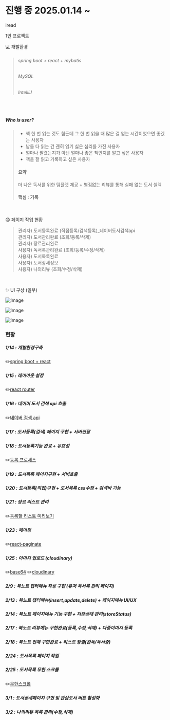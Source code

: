 # 진행 중 2025.01.14 ~ 
iread 

1인 프로젝트 

💻 개발환경
> ###### spring boot + react + mybatis
> ###### MySQL
> ###### IntelliJ
<br>

##### Who is user?
> - 책 한 번 읽는 것도 힘든데 그 한 번 읽을 때 많은 걸 얻는 시간이었으면 좋겠는 사용자
> - 남들 다 읽는 건 괜히 읽기 싫은 심리를 가진 사용자
> - 얼마나 팔렸는지가 아닌 얼마나 좋은 책인지를 알고 싶은 사용자
> - 책을 잘 읽고 기록하고 싶은 사용자
> #### 요약
> 더 나은 독서를 위한 템플렛 제공 + 별점없는 리뷰를 통해 실패 없는 도서 셀렉
> #### 핵심 : 기록
<br>

😊 페이지 작업 현황
> 관리자) 도서등록완료 (직접등록/검색등록)_네이버도서검색api <br>
> 관리자) 도서관리완료 (조회/등록/삭제) <br>
> 관리자) 장르관리완료 <br>
> 사용자) 독서록관리완료 (조회/등록/수정/삭제) <br>
> 사용자) 도서목록완료<br>
> 사용자) 도서상세정보<br>
> 사용자) 나의리뷰 (조회/수정/삭제) <br>
<br>

✨ UI 구상 (일부)

![Image](https://github.com/user-attachments/assets/4a679603-63e6-42d1-8f7e-336e752f64bf)

![Image](https://github.com/user-attachments/assets/2a72f7f2-7d2c-48f9-8554-8881d2278e6b)

![Image](https://github.com/user-attachments/assets/e47adbcb-947a-4c62-879c-e0c76887176a)

### 현황
##### 1/14 : 개발환경구축
✏️[spring boot + react](https://soyoungjang.tistory.com/34)

##### 1/15 : 레이아웃 설정
✏️[react router](https://soyoungjang.tistory.com/37)

##### 1/16 : 네이버 도서 검색 api 호출
✏️[네이버 검색 api](https://soyoungjang.tistory.com/38)

##### 1/17 : 도서등록(검색) 페이지 구현 + 서버전달

##### 1/18 : 도서등록기능 완료 + 유효성
✏️[등록 프로세스](https://soyoungjang.tistory.com/40)

##### 1/19 : 도서목록 페이지구현 + 서버호출 

##### 1/20 : 도서등록(직접)구현 + 도서목록 css수정 + 검색바 기능

##### 1/21 : 장르 리스트 관리
✏️[등록할 리스트 미리보기](https://soyoungjang.tistory.com/41)

##### 1/23 : 페이징
✏️[react-paginate](https://soyoungjang.tistory.com/46)

##### 1/25 : 이미지 업로드 (cloudinary)
✏️[base64](https://soyoungjang.tistory.com/50)
✏️[cloudinary](https://soyoungjang.tistory.com/51)

##### 2/9 : 북노트 챕터메뉴 작성 구현 (유저 독서록 관리 페이지)

##### 2/13 : 북노트 챕터메뉴(insert,update,delete) + 페이지메뉴 UI/UX

##### 2/14 : 북노트 페이지메뉴 기능 구현 + 저장상태 관리(storeStatus)

##### 2/17 : 북노트 리뷰메뉴 구현완료(등록,수정,삭제) + 다중이미지 등록

##### 2/18 : 북노트 전체 구현완료 + 리스트 정렬(완독/독서중)

##### 2/24 : 도서목록 페이지 작업

##### 2/25 : 도서목록 무한 스크롤
✏️[무한스크롤](https://soyoungjang.tistory.com/58)

##### 3/1 : 도서상세페이지 구현 및 관심도서 버튼 활성화

##### 3/2 : 나의리뷰 목록 관리(수정,삭제)
